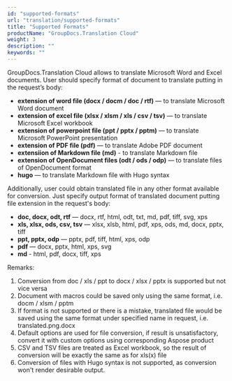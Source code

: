 ```yaml
---
id: "supported-formats"
url: "translation/supported-formats"
title: "Supported Formats"
productName: "GroupDocs.Translation Cloud"
weight: 3
description: ""
keywords: ""
---
```


GroupDocs.Translation Cloud allows to translate Microsoft Word and Excel documents. User should specify format of document to translate putting in the request’s body:

* **extension of word file (docx / docm / doc / rtf)** — to translate Microsoft Word document
* **extension of excel file (xlsx / xlsm / xls / csv / tsv)** — to translate Microsoft Excel workbook
* **extension of powerpoint file (ppt / pptx / pptm)** — to translate Microsoft PowerPoint presentation
* **extension of PDF file (pdf)** — to translate Adobe PDF document
* **extensiion of Markdown file (md)** - to translate Markdown file
* **extension of OpenDocument files (odt / ods / odp)** — to translate files of OpenDocument format
* **hugo** — to translate Markdown file with Hugo syntax

Additionally, user could obtain translated file in any other format available for conversion. Just specify output format of translated document putting file extension in the request's body:

* **doc, docx, odt, rtf** — docx, rtf, html, odt, txt, md, pdf, tiff, svg, xps
* **xls, xlsx, ods, csv, tsv** — xlsx, xlsb, html, pdf, xps, ods, md, docx, pptx, tiff
* **ppt, pptx, odp** — pptx, pdf, tiff, html, xps, odp
* **pdf** — docx, pptx, html, xps, svg
* **md** - html, pdf, docx, tiff, xps

Remarks:

1. Conversion from doc / xls / ppt to docx / xlsx / pptx is supported but not vice versa
2. Document with macros could be saved only using the same format, i.e. docm / xlsm / pptm
3. If format is not supported or there is a mistake, translated file would be saved using the same format under specified name in request, i.e. translated.png.docx
4. Default options are used for file conversion, if result is unsatisfactory, convert it with custom options using corresponding Aspose product 
5. CSV and TSV files are treated as Excel workbook, so the result of conversion will be exactly the same as for xls(x) file
6. Conversion of files with Hugo syntax is not supported, as conversion won't render desirable output.